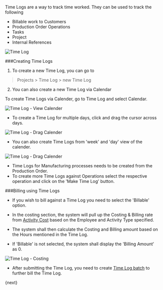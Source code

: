 Time Logs are a way to track time worked.
They can be used to track the following

* Billable work to Customers
* Production Order Operations
* Tasks
* Project
* Internal References

<img class="screenshot" alt="Time Log" src="/assets/manual_erpnext_com/img/project/time_log.png">

###Creating Time Logs

1. To create a new Time Log, you can go to 
> Projects > Time Log > new Time Log

2. You can also create a new Time Log via Calendar

To create Time Logs via Calender, go to Time Log and select Calendar.

<img class="screenshot" alt="Time Log - View Calender" src="/assets/manual_erpnext_com/img/project/time_log_view_calendar.png">

* To create a Time Log for multiple days, click and drag the cursor across days.

<img class="screenshot" alt="Time Log - Drag Calender" src="/assets/manual_erpnext_com/img/project/time_log_calendar_day.gif">

* You can also create Time Logs from 'week' and 'day' view of the calender.

<img class="screenshot" alt="Time Log - Drag Calender" src="/assets/manual_erpnext_com/img/project/time_log_calendar_week.gif">

* Time Logs for Manufacturing processes needs to be created from the Production Order. 
* To create more Time Logs against Operations select the respective operation and click on the 'Make Time Log' button.

###Billing using Time Logs

* If you wish to bill against a Time Log you need to select the 'Billable' option.

* In the costing section, the system will pull up the Costing & Billing rate from [Activity Cost](projects/activity-cost) 
	based on the Employee and Activity Type specified.

* The system shall then calculate the Costing and Billing amount based on the Hours mentioned in the Time Log.

* If 'Billable' is not selected, the system shall display the 'Billing Amount' as 0.

<img class="screenshot" alt="Time Log - Costing" src="/assets/manual_erpnext_com/img/project/time_log_costing.png">

* After submitting the Time Log, you need to create [Time Log batch](/projects/time-log-batch) to further bill the Time Log.

{next}